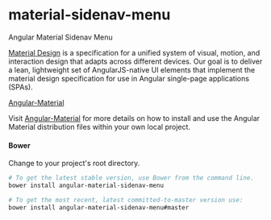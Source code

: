 # material-sidenav-menu

Angular Material Sidenav Menu

[Material Design](https://www.google.com/design/spec/material-design/) is a specification for a
unified system of visual, motion, and interaction design that adapts across different devices. Our
goal is to deliver a lean, lightweight set of AngularJS-native UI elements that implement the
material design specification for use in Angular single-page applications (SPAs).

[Angular-Material](https://github.com/angular/material)

Visit [Angular-Material](https://github.com/angular/bower-material/blob/master/README.md) for more
details on how to install and use the Angular Material distribution files within your own local
project.

#### Bower

Change to your project's root directory.

```bash
# To get the latest stable version, use Bower from the command line.
bower install angular-material-sidenav-menu

# To get the most recent, latest committed-to-master version use:
bower install angular-material-sidenav-menu#master